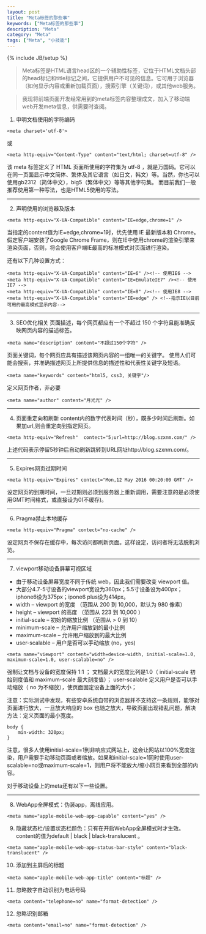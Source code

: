 ```yaml
---
layout: post
title: "Meta标签的那些事"
keywords: ["Meta标签的那些事"]
description: "Meta"
category: "Meta"
tags: ["Meta", "小技能"]
---
```

{% include JB/setup %}

> Meta标签是HTML语言head区的一个辅助性标签，它位于HTML文档头部的head标记和title标记之间，它提供用户不可见的信息。它可用于浏览器（如何显示内容或重新加载页面），搜索引擎（关键词），或其他web服务。

> 我现将前端页面开发经常用到的meta标签内容整理成文，加入了移动端web开发meta信息，供需要时查阅。

1. 申明文档使用的字符编码

```
<meta charset='utf-8'> 
```
或

```
<meta http-equiv="Content-Type" content="text/html; charset=utf-8" /> 
```
该 meta 标签定义了 HTML 页面所使用的字符集为 utf-8 ，就是万国码。它可以在同一页面显示中文简体、繁体及其它语言（如日文，韩文）等。当然，你也可以使用gb2312（简体中文），big5（繁体中文）等等其他字符集。
而目前我们一般推荐使用第一种写法，也是HTML5使用的写法。

---------------------------------------------------

2. 声明使用的浏览器及版本

```
<meta http-equiv="X-UA-Compatible" content="IE=edge,chrome=1" /> 
```
当指定的content值为IE=edge,chrome=1时，优先使用 IE 最新版本和 Chrome。假定客户端安装了Google Chrome Frame，则在IE中使用chrome的渲染引擎来渲染页面，否则，将会使用客户端IE最高的标准模式对页面进行渲染。

还有以下几种设置方式：

```
<meta http-equiv="X-UA-Compatible" content="IE=6" /><!-- 使用IE6 --> 
<meta http-equiv="X-UA-Compatible" content="IE=EmulateIE7" /><!-- 使用IE7 --> 
<meta http-equiv="X-UA-Compatible" content="IE=8" /><!-- 使用IE8 --> 
<meta http-equiv="X-UA-Compatible" content="IE=edge" /> <!--指示IE以目前可用的最高模式显示内容--> 
```
-----------------------------------------------------

3. SEO优化相关
页面描述，每个网页都应有一个不超过 150 个字符且能准确反映网页内容的描述标签。

```
<meta name="description" content="不超过150个字符" /> 
```
页面关键词，每个网页应具有描述该网页内容的一组唯一的关键字。
使用人们可能会搜索，并准确描述网页上所提供信息的描述性和代表性关键字及短语。

```
<meta name="keywords" content="html5, css3, 关键字"/>  
```
定义网页作者，非必要

```
<meta name="author" content="月光光" /> 
```
------------------------------------------------------

4. 页面重定向和刷新
content内的数字代表时间（秒），既多少时间后刷新。如果加url,则会重定向到指定网页。

```
<meta http-equiv="Refresh"  contect="5;url=http://blog.szxnm.com/" /> 
```

上述代码表示停留5秒钟后自动刷新跳转到URL网址http://blog.szxnm.com/。

------------------------------------------------------

5. Expires网页过期时间

```
<meta http-equiv="Expires" contect="Mon,12 May 2016 00:20:00 GMT" /> 
```
设定网页的到期时间，一旦过期则必须到服务器上重新调用，需要注意的是必须使用GMT时间格式，或直接设为0(不缓存)。

----------------------------------------------------------

6. Pragma禁止本地缓存

```
<meta http-equiv="Pragma" contect="no-cache" /> 
```
设定网页不保存在缓存中，每次访问都刷新页面。这样设定，访问者将无法脱机浏览。

------------------------------------------------------------

7. viewport移动设备屏幕可视区域

- 由于移动设备屏幕宽度不同于传统 web，因此我们需要改变 viewport 值。
- 大部分4.7-5寸设备的viewport宽设为360px；5.5寸设备设为400px；iphone6设为375px；ipone6 plus设为414px。
- width – viewport 的宽度 （范围从 200 到 10,000，默认为 980 像素）
- height – viewport 的高度 （范围从 223 到 10,000 ）
- initial-scale – 初始的缩放比例 （范围从 > 0 到 10）
- minimum-scale – 允许用户缩放到的最小比例
- maximum-scale – 允许用户缩放到的最大比例
- user-scalable – 用户是否可以手动缩放 (no，yes)

```
<meta name="viewport" content="width=device-width, initial-scale=1.0, maximum-scale=1.0, user-scalable=no" /> 
```
强制让文档与设备的宽度保持 1:1 ；
文档最大的宽度比列是1.0（ initial-scale 初始刻度值和 maximum-scale 最大刻度值）；
user-scalable 定义用户是否可以手动缩放（ no 为不缩放），使页面固定设备上面的大小；

注意：实际测试中发现，有些安卓系统自带的浏览器并不支持这一条规则，能够对页面进行放大，一旦放大响应的 box 也随之放大，导致页面出现错乱问题，解决方法：定义页面的最小宽度。

```
body { 
    min-width: 320px; 
} 
```
注意，很多人使用initial-scale=1到非响应式网站上，这会让网站以100%宽度渲染，用户需要手动移动页面或者缩放。如果和initial-scale=1同时使用user-scalable=no或maximum-scale=1，则用户将不能放大/缩小网页来看到全部的内容。

对于移动设备上的meta还有以下一些设置。

------------------------------------------------------------

8. WebApp全屏模式：伪装app，离线应用。

```
<meta name="apple-mobile-web-app-capable" content="yes" /> 
```

9. 隐藏状态栏/设置状态栏颜色：只有在开启WebApp全屏模式时才生效。content的值为default | black | black-translucent 。

```
<meta name="apple-mobile-web-app-status-bar-style" content="black-translucent" /> 
```

10. 添加到主屏后的标题

```
<meta name="apple-mobile-web-app-title" content="标题" /> 
```

11. 忽略数字自动识别为电话号码

```
<meta content="telephone=no" name="format-detection" />  
```


12. 忽略识别邮箱

```
<meta content="email=no" name="format-detection" /> 
```
